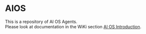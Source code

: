 # AIOS
This is a repository of AI OS Agents.  
Please look at documentation in the WiKi section [AI OS Introduction](https://github.com/eghamtech/AIOS/wiki/AI-OS-Introduction).
